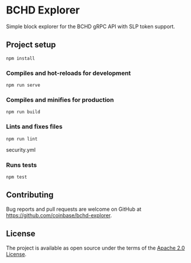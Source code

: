# BCHD Explorer

Simple block explorer for the BCHD gRPC API with SLP token support.

## Project setup
```
npm install
```

### Compiles and hot-reloads for development
```
npm run serve
```

### Compiles and minifies for production
```
npm run build
```

### Lints and fixes files
```
npm run lint
```
security.yml
### Runs tests
```
npm test
```

## Contributing

Bug reports and pull requests are welcome on GitHub at https://github.com/coinbase/bchd-explorer.

## License

The project is available as open source under the terms of the [Apache 2.0 License](https://opensource.org/licenses/Apache-2.0).
